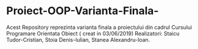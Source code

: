 # Proiect-OOP-Varianta-Finala-
Acest Repository reprezinta varianta finala a proiectului din cadrul Cursului Programare Orientata Obiect ( creat in 03/06/2019) 
Realizatori: Staicu Tudor-Cristian,
             Stoia Denis-Iulian,
             Stanea Alexandru-Ioan.
